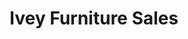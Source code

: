 ---
title: "Ivey Furniture Sales"
url: /gainesville/ivey-furniture-sales-browns-bridge-road/
shop: Möbel
---